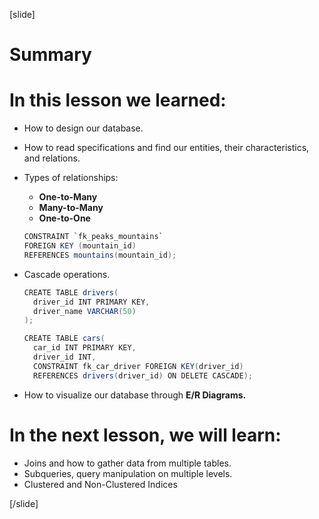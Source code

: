 [slide]
# Summary

# In this lesson we learned:

- How to design our database.
- How to read specifications and find our entities, their characteristics, and relations.
- Types of relationships:
    - **One-to-Many**
    - **Many-to-Many**
    - **One-to-One**

    ``` java 
    CONSTRAINT `fk_peaks_mountains`
    FOREIGN KEY (mountain_id)      
    REFERENCES mountains(mountain_id);
    ```
- Cascade operations.
    ```java
    CREATE TABLE drivers(
      driver_id INT PRIMARY KEY,
      driver_name VARCHAR(50)
    );

    CREATE TABLE cars(
      car_id INT PRIMARY KEY,                                  
      driver_id INT,
      CONSTRAINT fk_car_driver FOREIGN KEY(driver_id)
      REFERENCES drivers(driver_id) ON DELETE CASCADE);
    ```
- How to visualize our database through **E/R Diagrams.**

# In the next lesson, we will learn:

- Joins and how to gather data from multiple tables.
- Subqueries, query manipulation on multiple levels.
- Clustered and Non-Clustered Indices

[/slide]